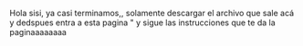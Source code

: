 Hola sisi, ya casi terminamos,, solamente descargar el archivo que sale acá y dedspues entra a esta pagina "   y sigue las instrucciones que te da la paginaaaaaaaa
